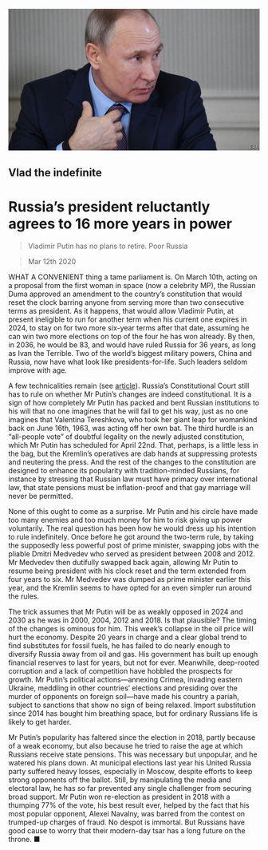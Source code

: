 ![](./images/20200314_LDP001.jpg)

## Vlad the indefinite

# Russia’s president reluctantly agrees to 16 more years in power

> Vladimir Putin has no plans to retire. Poor Russia

> Mar 12th 2020

WHAT A CONVENIENT thing a tame parliament is. On March 10th, acting on a proposal from the first woman in space (now a celebrity MP), the Russian Duma approved an amendment to the country’s constitution that would reset the clock barring anyone from serving more than two consecutive terms as president. As it happens, that would allow Vladimir Putin, at present ineligible to run for another term when his current one expires in 2024, to stay on for two more six-year terms after that date, assuming he can win two more elections on top of the four he has won already. By then, in 2036, he would be 83, and would have ruled Russia for 36 years, as long as Ivan the Terrible. Two of the world’s biggest military powers, China and Russia, now have what look like presidents-for-life. Such leaders seldom improve with age.

A few technicalities remain (see [article](https://www.economist.com//europe/2020/03/14/why-vladimir-putin-cannot-retire)). Russia’s Constitutional Court still has to rule on whether Mr Putin’s changes are indeed constitutional. It is a sign of how completely Mr Putin has packed and bent Russian institutions to his will that no one imagines that he will fail to get his way, just as no one imagines that Valentina Tereshkova, who took her giant leap for womankind back on June 16th, 1963, was acting off her own bat. The third hurdle is an “all-people vote” of doubtful legality on the newly adjusted constitution, which Mr Putin has scheduled for April 22nd. That, perhaps, is a little less in the bag, but the Kremlin’s operatives are dab hands at suppressing protests and neutering the press. And the rest of the changes to the constitution are designed to enhance its popularity with tradition-minded Russians, for instance by stressing that Russian law must have primacy over international law, that state pensions must be inflation-proof and that gay marriage will never be permitted.

None of this ought to come as a surprise. Mr Putin and his circle have made too many enemies and too much money for him to risk giving up power voluntarily. The real question has been how he would dress up his intention to rule indefinitely. Once before he got around the two-term rule, by taking the supposedly less powerful post of prime minister, swapping jobs with the pliable Dmitri Medvedev who served as president between 2008 and 2012. Mr Medvedev then dutifully swapped back again, allowing Mr Putin to resume being president with his clock reset and the term extended from four years to six. Mr Medvedev was dumped as prime minister earlier this year, and the Kremlin seems to have opted for an even simpler run around the rules.

The trick assumes that Mr Putin will be as weakly opposed in 2024 and 2030 as he was in 2000, 2004, 2012 and 2018. Is that plausible? The timing of the changes is ominous for him. This week’s collapse in the oil price will hurt the economy. Despite 20 years in charge and a clear global trend to find substitutes for fossil fuels, he has failed to do nearly enough to diversify Russia away from oil and gas. His government has built up enough financial reserves to last for years, but not for ever. Meanwhile, deep-rooted corruption and a lack of competition have hobbled the prospects for growth. Mr Putin’s political actions—annexing Crimea, invading eastern Ukraine, meddling in other countries’ elections and presiding over the murder of opponents on foreign soil—have made his country a pariah, subject to sanctions that show no sign of being relaxed. Import substitution since 2014 has bought him breathing space, but for ordinary Russians life is likely to get harder.

Mr Putin’s popularity has faltered since the election in 2018, partly because of a weak economy, but also because he tried to raise the age at which Russians receive state pensions. This was necessary but unpopular, and he watered his plans down. At municipal elections last year his United Russia party suffered heavy losses, especially in Moscow, despite efforts to keep strong opponents off the ballot. Still, by manipulating the media and electoral law, he has so far prevented any single challenger from securing broad support. Mr Putin won re-election as president in 2018 with a thumping 77% of the vote, his best result ever, helped by the fact that his most popular opponent, Alexei Navalny, was barred from the contest on trumped-up charges of fraud. No despot is immortal. But Russians have good cause to worry that their modern-day tsar has a long future on the throne. ■